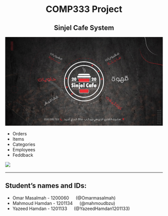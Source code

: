  <H1 align="center" > <strong> COMP333 Project </strong> </H1>

 <H2 align="center" > <strong>Sinjel Cafe System </strong> </H2>
 
 ![](https://github.com/Omarmasalmah/COMP333-Coffe-shop/blob/master/images/basic.jpg)
 
 *  Orders
 *  Items
 *  Categories
 *  Employees
 *  Feddback 
 
 ![]( https://github.com/MohamadAlwan/COMP333_Project_Pharmacy/blob/main/Pharmacy_Final_Vresion/pharmacy/first.png)
 
 

***


## Student’s names and IDs:

* Omar Masalmah   - 1200060  &emsp; (@Omarmasalmah) 
* Mahmoud Hamdan  - 1201134  &emsp; (@mahmoudbzu)
* Yazeed Hamdan    - 1201133  &emsp; (@YazeedHamdan1201133)
 


